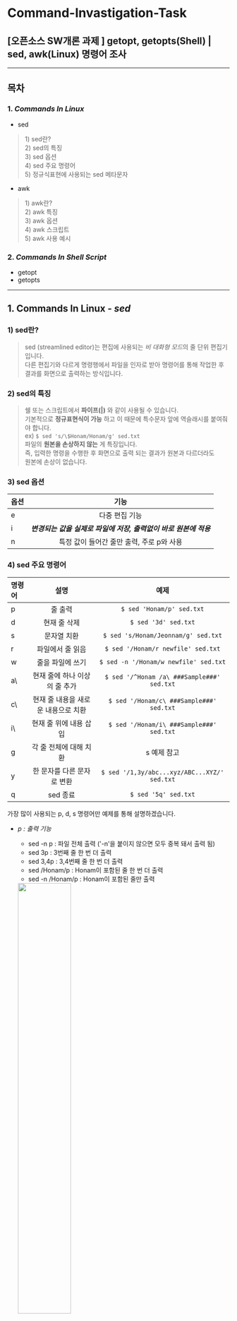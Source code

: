 # Command-Invastigation-Task
## [오픈소스 SW개론 과제 ]  getopt, getopts(Shell) | sed, awk(Linux) 명령어 조사   
---
## 목차
### 1. *Commands In Linux*
* sed
>  1\) sed란?\
>  2\) sed의 특징\
>  3\) sed 옵션\
>  4\) sed 주요 명령어\
>  5\) 정규식표현에 사용되는 sed 메타문자

* awk 
>  1\) awk란?\
>  2\) awk 특징\
>  3\) awk 옵션\
>  4\) awk 스크립트\
>  5\) awk 사용 예시


### 2. *Commands In Shell Script*
* getopt
* getopts
---
## 1. Commands In Linux - *sed*
### 1) sed란?
>sed (streamlined editor)는 편집에 사용되는 *비 대화형 모드*의 줄 단위 편집기입니다.\
>다른 편집기와 다르게 명령행에서 파일을 인자로 받아 명령어를 통해 작업한 후\
>결과를 화면으로 출력하는 방식입니다.  

### 2) sed의 특징
>쉘 또는 스크립트에서 **파이프(|)** 와 같이 사용될 수 있습니다.\
>기본적으로 **정규표현식이 가능** 하고 이 때문에 특수문자 앞에 역슬래시를 붙여줘야 합니다.\
>ex) `$ sed 's/\$Honam/Honam/g' sed.txt`\
>파일의 **원본을 손상하지 않는** 게 특징입니다.\
>즉, 입력한 명령을 수행한 후 화면으로 출력 되는 결과가 원본과 다르더라도\
> 원본에 손상이 없습니다.


### 3) sed 옵션
|옵션|기능|
|:---|:----------:|
|e|다중 편집 기능|
|i|***변경되는 값을 실제로 파일에 저장, 출력없이 바로 원본에 적용***|
|n|특정 값이 들어간 줄만 출력, 주로 p와 사용|

### 4) sed 주요 명령어
|명령어|설명|예제|
|:---|:----:|:--------------------------:|
|p|줄 출력|`$ sed 'Honam/p' sed.txt`|
|d|현재 줄 삭제|`$ sed '3d' sed.txt`|
|s|문자열 치환|`$ sed 's/Honam/Jeonnam/g' sed.txt`|
|r|파일에서 줄 읽음|`$ sed '/Honam/r newfile' sed.txt`|
|w|줄을 파일에 쓰기|`$ sed -n '/Honam/w newfile' sed.txt`|
|a\\ |현재 줄에 하나 이상의 줄 추가|`$ sed '/^Honam /a\ ###Sample###' sed.txt`|
|c\\ |현재 줄 내용을 새로운 내용으로 치환|`$ sed '/Honam/c\ ###Sample###' sed.txt`|
|i\\ |현재 줄 위에 내용 삽입|`$ sed '/Honam/i\ ###Sample###' sed.txt`|
|g|각 줄 전체에 대해 치환| s 예제 참고|
|y|한 문자를 다른 문자로 변환|`$ sed '/1,3y/abc...xyz/ABC...XYZ/' sed.txt`|
|q|sed 종료|`$ sed '5q' sed.txt`|

 가장 많이 사용되는 p, d, s 명령어만 예제를 통해 설명하겠습니다.
 * _p : 출력 기능_
    * sed -n p <file>: 파일 전체 출력 ('-n'을 붙이지 않으면 모두 중복 돼서 출력 됨)
    * sed 3p <file>: 3번째 줄 한 번 더 출력
    * sed 3,4p <file>: 3,4번째 줄 한 번 더 출력
    * sed /Honam/p <file>: Honam이 포함된 줄 한 번 더 출력
    * sed -n /Honam/p <file>: Honam이 포함된 줄만 출력
 
     <img src ="https://user-images.githubusercontent.com/87132052/142612570-71c113a5-5cc4-4a5d-84da-b990cb901e78.gif" width ="50%" height ="50%">

  
 * _d : 삭제 기능_
    * sed 3d <file>: 3번째 줄 삭제, 나머지 출력
    * sed /Honam/d <file>: Honam이 포함된 줄 삭제, 나머지 출력
    * sed '3, $d' <file>: 3번째~마지막 줄 삭제, 나머지 출력
 
     <img src ="https://user-images.githubusercontent.com/87132052/142612636-64a751f2-b6f7-493e-8671-28718e79e43e.gif" width ="50%" height ="50%">
  
  * _s : 치환 기능_
    * sed 's/Honam/Jeonnam/g' <file>: Honam을 Jeonnam으로 치환
    * sed -n 's/Honam/Jeonnam/p' <file>: Honam을 Jeonnam으로 치환, 치환된 줄 출력
 
    <img src ="https://user-images.githubusercontent.com/87132052/142612719-3ca75eac-d24e-4ed6-91b5-f00b7b4a90f0.GIF" width ="50%" height ="50%">
 
### 5) 정규식표현에 사용되는 sed 메타문자
|메타문자|기능|예제|설명|
|:-----|:------:|:-------------:|:--------------:|
|.|하나의 문자와 일치|`$ sed -n '/.59/p' sed.txt`|59라는 단어가 들어간 줄만 출력|
|^|행의 시작 지시자|`$ sed -n '/^Kim/p' sed.txt`|Kim으로 시작하는 줄 출력|
|*|0개 이상의 문자|`$ sed -n '/ *J/p' sed.txt`|0개 이상의 공백 다음 J가 포함된 줄 출력|
|$|줄의 끝 지시자|`$ sed -n '/nam$/p' sed.txt`|nam으로 끝나는 줄 출력|
|[ ]|괄호 안에 한 문자와 일치|`$ sed -n '/[Hh]o/p' sed.tx`|Ho 또는 ho가 포함된 줄 출력|
|[^ ]|괄호 안에 없는 문자와 일치|`$ sed -n '/[^Hh]w/p' sed.txt`|H 또는 h가 포함되지 않고 w를 포함하는 줄 출력|
|&|검색문을 저장, 치환문으로 기억|`$ sed -n 's/Honam/**&**/p' sed.txt`|Honam -> \**Honam\**으로 변경|

 --- 
 ## 1. Commands In Linux - *awk*
 ### 1) awk?
 > 1997년 AT&T 연구소의 Alfred V. **A**ho, Peter J. **W**einverger, Brian W. **K**ernighan 세 사람이 만들었습니다.\
 > 유닉스에서 개발된 스크립트 언어로 텍스트가 저장되어 있는 데이터 파일을 처리하여\
 > 계산, 통계, 비교 분석, 필터링을 통한 데이터 추출 등 다양하게 사용되며\
 > 리눅스에서 텍스트 처리를 위한 **프로그래밍 언어**입니다.
 
 ### 2) awk의 특징
 > 사용자 정의 함수 및 **정규 표현식 기능**을 지원합니다.\
 > 명령 행에서 사용될 뿐만 아니라 스크립트로 사용합니다.\
 > 배열, 함수 등과 같은 많은 **내장 함수**가 내포되어 있습니다.
 
 ### 3) awk의 옵션
|옵션|기능|
|:---|:----------:|
|-u|버퍼를 사용하지 않고 출력|
|-F|확장된 정규 표현식으로 필드구분자 지정, 다중 필드 구분자 사용 가능|
|-v|스크립트 실행 전, 미리 변수를 지정|
|-f|awk 명령 스크립트를 파일에서 읽어옴| 
 
### 4) awk 스크립트
 awk 명령에서 awk program은 
 아래와 같이''(single quotation marks) 안에 작성합니다.

 ```awk
 $ awk 'pattern' filename
 $ awk '{action}' filename
 $ awk 'pattern {action}' filename
 ```
**pattern, action은 모두 생략 가능합니다.**
> * pattern 생략 (모든 레코드(line) 동작 대상)
>   * ` $ awk '{ print }' ./awk1.txt` 
>   * awk1.txt의 모든 레코드 출력.
> * action 생략 (pattern과 일치하는 레코드(line) 출력)
>   * ` $ awk '/p/' ./awk1.txt`           
>   * awk1.txt에서 p를 포함하는 레코드 출력.
 
 pattern과 action에 작성되는 awk program 코드에는 다양한 표현식, 변수, 함수 등이 사용됩니다.\
 이 중 가장 중요한 변수는 *record와 field*를 나타내는 변수입니다.\
 **하나의 record: $0, record 에 포함된 각 field는 순서대로 $1, $2, ..., $n**으로 지칭합니다.\

 <img src = "https://user-images.githubusercontent.com/87132052/142750868-eeca75e5-6338-4a16-b8f1-0bcbd170cf0c.jpg" width="50%" height="50%">
 
  
 #### ① pattern
 **/정규 표현식/**\
 sed가 지원하지 않는*+,|,()* 등의 메타문자도 지원\
 또한 ^,$를 각 필드의 처음과 끝을 의미하도록 사용 가능
 
> |메타문자|기능|
> |:---|:----------:|
> |+|하나의 문자 또는 그 이상|
> |A\|B|OR 연산자 A 또는 B|
> |()|하위표현식, 역참조 가능|
> |^ $ . * \[\] \[^\] & 등|sed 정규 표현식 참고|

 
 **비교 연산**\
 숫자 기준, 알파벳 기준 모두 사용 가능\
 **패턴 매칭 연산**\
 \~: 일치하는 부분 나타냄\
 !\~: 일치하지 않는 부분 나타냄\
 **BEGIN**\
 첫 번째 레코드가 읽혀지기 전에 어떤 동작을 정의하여 실행하고 싶을 때 사용\
 **END**\
 마지막 레코드가 모두 읽혀진 후 어떤 동작을 정의하여 실행하고 싶을 때 사용
 
#### ② action
action은 **모두 \{\}** 로 둘러싸야 함

### 5) awk 사용 예시
* awk1.txt: `$ awk '{print}' awk1.txt`
> <img src = "https://user-images.githubusercontent.com/87132052/142752238-94fb12b6-f7d9-4b5c-8e8e-9a55f1c78564.GIF" width="50%" height="50%">
 
* Honam이 포함되는 행번호와 내용 출력: `$ awk '/Honam/{print "ROW:" NR,$2,$1}' awk1.txt`
> <img src ="https://user-images.githubusercontent.com/87132052/142752330-dcf0526d-1d66-42e8-801e-c779abd7d3f6.GIF" width ="30%" height ="30%">
 
* 첫번째 필드에 Yoo 포함, 1,2번째 필드 출력: `awk '$1~/Yoo/{print$1,$2}' awk1.txt`
> <img src ="https://user-images.githubusercontent.com/87132052/142752540-86e6ebce-6911-4bc2-9fe8-c12e74940652.GIF" width ="30%" height ="30%">

* 5번째 필드의 길이가 5보다 큰 레코드 출력: `awk 'length($5)>5{print}' awk1.txt`
> <img src ="https://user-images.githubusercontent.com/87132052/142752709-995e22e6-08a9-4f30-9787-353bee4857a2.GIF" width ="50%" height ="50%">
 
 --- 
 ---
 ## 2. Commands In Shell Script - *getopt*
 
 <details>
<summary>출처</summary>
<div markdown="1">       

#### sed 
 > [woolab블로그](https://blog.naver.com/illi0001/140110607926 "naver.blog, 조사일: 2021.11.19.")\
 > [SED스트림에디터](http://korea.gnu.org/manual/release/sed/x110.html "조사일: 2021.11.19.")\
 > [INCODOM](http://www.incodom.kr/Linux/%EA%B8%B0%EB%B3%B8%EB%AA%85%EB%A0%B9%EC%96%B4/sed#h_e77bad097d5ab55f32983c0250f8ada5 "INCODOM, 조사일: 2021.11.19.")
 
 ### awk
 > [해솔](https://shlee1990.tistory.com/487 "Tistory, 조사일: 2021.11.20. ")\
 > [INCODIOM](http://www.incodom.kr/Linux/%EA%B8%B0%EB%B3%B8%EB%AA%85%EB%A0%B9%EC%96%B4/awk, "INCODOM, 조사일: 2021.11.20.")\
 > [개발자를 위한 레시피](https://recipes4dev.tistory.com/171, "Tistory, 조사일: 2021.11.20.")\
 > [어느해겨울](https://muabow.tistory.com/entry/awk, "Tistory, 조사일: 2021.11.21.")\
 > [IT Vibe](https://m.blog.naver.com/onevibe12/221765285982, "naver Blog, 조사일: 2021.11.21.)
 
 
</div>
</details>
 
